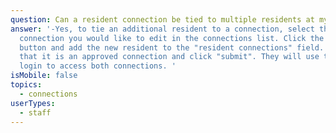 ```yaml
---
question: Can a resident connection be tied to multiple residents at my community?
answer: '-Yes, to tie an additional resident to a connection, select the
  connection you would like to edit in the connections list. Click the edit
  button and add the new resident to the "resident connections" field. Confirm
  that it is an approved connection and click "submit". They will use the same
  login to access both connections. '
isMobile: false
topics:
  - connections
userTypes:
  - staff
---
```

